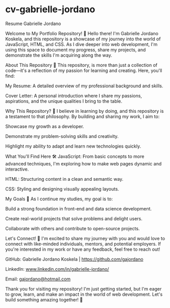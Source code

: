 # cv-gabrielle-jordano
Resume Gabrielle Jordano

Welcome to My Portfolio Repository! 👋
Hello there! I'm Gabrielle Jordano Koskela, and this repository is a showcase of my journey into the world of JavaScript, HTML, and CSS. As I dive deeper into web development, I'm using this space to document my progress, share my projects, and demonstrate the skills I'm acquiring along the way.

About This Repository 📂
This repository, is more than just a collection of code—it's a reflection of my passion for learning and creating. Here, you'll find:

My Resume: A detailed overview of my professional background and skills.

Cover Letter: A personal introduction where I share my passions, aspirations, and the unique qualities I bring to the table.

Why This Repository? 🚀
I believe in learning by doing, and this repository is a testament to that philosophy. By building and sharing my work, I aim to:

Showcase my growth as a developer.

Demonstrate my problem-solving skills and creativity.

Highlight my ability to adapt and learn new technologies quickly.

What You'll Find Here 🛠️
JavaScript: From basic concepts to more advanced techniques, I'm exploring how to make web pages dynamic and interactive.

HTML: Structuring content in a clean and semantic way.

CSS: Styling and designing visually appealing layouts.

My Goals 🌟
As I continue my studies, my goal is to:

Build a strong foundation in front-end and data science development.

Create real-world projects that solve problems and delight users.

Collaborate with others and contribute to open-source projects.

Let's Connect! 🤝
I'm excited to share my journey with you and would love to connect with like-minded individuals, mentors, and potential employers. If you're interested in my work or have any feedback, feel free to reach out!

GitHub: Gabrielle Jordano Koskela | https://github.com/gajordano

LinkedIn: www.linkedin.com/in/gabrielle-jordano/ 

Email: gajordano@hotmail.com

Thank you for visiting my repository! I'm just getting started, but I'm eager to grow, learn, and make an impact in the world of web development. Let's build something amazing together! 🚀
